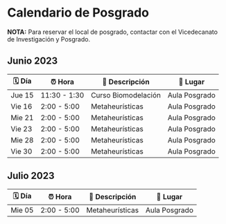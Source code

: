 # Calendario de Posgrado

**NOTA:** Para reservar el local de posgrado, contactar con el Vicedecanato de Investigación y Posgrado.

## Junio 2023

🗓️ Día | ⏰ Hora | 📝 Descripción | 📌 Lugar
--|--|--|--
Jue 15 | 11:30 - 1:30 | Curso Biomodelación | Aula Posgrado
Vie 16 | 2:00 - 5:00  | Metaheurísticas     | Aula Posgrado
Mie 21 | 2:00 - 5:00  | Metaheurísticas     | Aula Posgrado
Vie 23 | 2:00 - 5:00  | Metaheurísticas     | Aula Posgrado
Mie 28 | 2:00 - 5:00  | Metaheurísticas     | Aula Posgrado
Vie 30 | 2:00 - 5:00  | Metaheurísticas     | Aula Posgrado

## Julio 2023

🗓️ Día | ⏰ Hora | 📝 Descripción | 📌 Lugar
--|--|--|--
Mie 05 | 2:00 - 5:00  | Metaheurísticas     | Aula Posgrado
